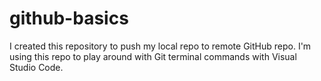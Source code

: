 # github-basics
  
I created this repository to push my local repo to remote GitHub repo.  I'm using this repo to play around with Git terminal commands with Visual Studio Code.
